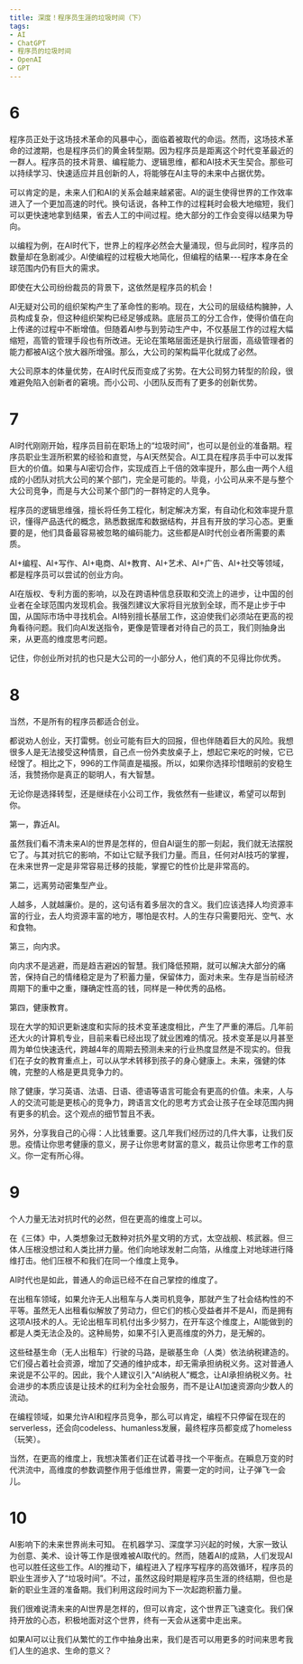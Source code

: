 ```yaml
---
title: 深度！程序员生涯的垃圾时间（下）
tags:
- AI
- ChatGPT
- 程序员的垃圾时间
- OpenAI
- GPT
---
```

# 6
程序员正处于这场技术革命的风暴中心，面临着被取代的命运。然而，这场技术革命的过渡期，也是程序员们的黄金转型期。因为程序员是距离这个时代变革最近的一群人。程序员的技术背景、编程能力、逻辑思维，都和AI技术天生契合。那些可以持续学习、快速适应并且创新的人，将能够在AI主导的未来中占据优势。

可以肯定的是，未来人们和AI的关系会越来越紧密。AI的诞生使得世界的工作效率进入了一个更加高速的时代。换句话说，各种工作的过程耗时会极大地缩短，我们可以更快速地拿到结果，省去人工的中间过程。绝大部分的工作会变得以结果为导向。

以编程为例，在AI时代下，世界上的程序必然会大量涌现，但与此同时，程序员的数量却在急剧减少。AI使编程的过程极大地简化，但编程的结果---程序本身在全球范围内仍有巨大的需求。

即使在大公司纷纷裁员的背景下，这依然是程序员的机会！

AI无疑对公司的组织架构产生了革命性的影响。现在，大公司的层级结构臃肿，人员构成复杂，但这种组织架构已经足够成熟。底层员工的分工合作，使得价值在向上传递的过程中不断增值。但随着AI参与到劳动生产中，不仅基层工作的过程大幅缩短，高管的管理手段也有所改进。无论在策略层面还是执行层面，高级管理者的能力都被AI这个放大器所增强。那么，大公司的架构扁平化就成了必然。

大公司原本的体量优势，在AI时代反而变成了劣势。在大公司努力转型的阶段，很难避免陷入创新者的窘境。而小公司、小团队反而有了更多的创新优势。

# 7 
AI时代刚刚开始，程序员目前在职场上的“垃圾时间”，也可以是创业的准备期。程序员职业生涯所积累的经验和直觉，与AI天然契合。AI工具在程序员手中可以发挥巨大的价值。如果与AI密切合作，实现成百上千倍的效率提升，那么由一两个人组成的小团队对抗大公司的某个部门，完全是可能的。毕竟，小公司从来不是与整个大公司竞争，而是与大公司某个部门的一群特定的人竞争。

程序员的逻辑思维强，擅长将任务工程化，制定解决方案，有自动化和效率提升意识，懂得产品迭代的概念，熟悉数据库和数据结构，并且有开放的学习心态。更重要的是，他们具备最容易被忽略的编码能力。这些都是AI时代创业者所需要的素质。

AI+编程、AI+写作、AI+电商、AI+教育、AI+艺术、AI+广告、AI+社交等领域，都是程序员可以尝试的创业方向。

AI在版权、专利方面的影响，以及在跨语种信息获取和交流上的进步，让中国的创业者在全球范围内发现机会。我强烈建议大家将目光放到全球，而不是止步于中国，从国际市场中寻找机会。AI特别擅长基层工作，这迫使我们必须站在更高的视角看待问题。我们向AI发送指令，更像是管理者对待自己的员工，我们则抽身出来，从更高的维度思考问题。

记住，你创业所对抗的也只是大公司的一小部分人，他们真的不见得比你优秀。

# 8
当然，不是所有的程序员都适合创业。

都说劝人创业，天打雷劈。创业可能有巨大的回报，但也伴随着巨大的风险。我想很多人是无法接受这种情景，自己点一份外卖放桌子上，想起它来吃的时候，它已经馊了。相比之下，996的工作简直是福报。所以，如果你选择珍惜眼前的安稳生活，我赞扬你是真正的聪明人，有大智慧。

无论你是选择转型，还是继续在小公司工作，我依然有一些建议，希望可以帮到你。

第一，靠近AI。

虽然我们看不清未来AI的世界是怎样的，但自AI诞生的那一刻起，我们就无法摆脱它了。与其对抗它的影响，不如让它赋予我们力量。而且，任何对AI技巧的掌握，在未来世界一定是非常容易迁移的技能，掌握它的性价比是非常高的。

第二，远离劳动密集型产业。

人越多，人就越廉价。是的，这句话有着多层次的含义。我们应该选择人均资源丰富的行业，去人均资源丰富的地方，哪怕是农村。人的生存只需要阳光、空气、水和食物。

第三，向内求。

向内求不是逃避，而是趋吉避凶的智慧。我们降低预期，就可以解决大部分的痛苦，保持自己的情绪稳定是为了积蓄力量，保留体力，面对未来。生存是当前经济周期下的重中之重，赚确定性高的钱，同样是一种优秀的品格。

第四，健康教育。

现在大学的知识更新速度和实际的技术变革速度相比，产生了严重的滞后。几年前还大火的计算机专业，目前来看已经出现了就业困难的情况。技术变革是以月甚至周为单位快速迭代，跨越4年的周期去预测未来的行业热度显然是不现实的。但我们在子女的教育重点上，可以从学术转移到孩子的身心健康上。未来，强健的体魄，完整的人格是更具竞争力的。

除了健康，学习英语、法语、日语、德语等语言可能会有更高的价值。未来，人与人的交流可能是更核心的竞争力，跨语言文化的思考方式会让孩子在全球范围内拥有更多的机会。这个观点的细节暂且不表。

另外，分享我自己的心得：人比钱重要。这几年我们经历过的几件大事，让我们反思。疫情让你思考健康的意义，房子让你思考财富的意义，裁员让你思考工作的意义。你一定有所心得。

# 9
个人力量无法对抗时代的必然，但在更高的维度上可以。

在《三体》中，人类想象过无数种对抗外星文明的方式，太空战舰、核武器。但三体人压根没想过和人类比拼力量。他们向地球发射二向箔，从维度上对地球进行降维打击。他们压根不和我们在同一个维度上竞争。

AI时代也是如此，普通人的命运已经不在自己掌控的维度了。

在出租车领域，如果允许无人出租车与人类司机竞争，那就产生了社会结构性的不平等。虽然无人出租看似解放了劳动力，但它们的核心受益者并不是AI，而是拥有这项AI技术的人。无论出租车司机付出多少努力，在开车这个维度上，AI能做到的都是人类无法企及的。这种局势，如果不引入更高维度的外力，是无解的。

这些硅基生命（无人出租车）行驶的马路，是碳基生命（人类）依法纳税建造的。它们侵占着社会资源，增加了交通的维护成本，却无需承担纳税义务。这对普通人来说是不公平的。因此，我个人建议引入“AI纳税人”概念，让AI承担纳税义务。社会进步的本质应该是让技术的红利为全社会服务，而不是让AI加速资源向少数人的流动。

在编程领域，如果允许AI和程序员竞争，那么可以肯定，编程不只停留在现在的serverless，还会向codeless、humanless发展，最终程序员都变成了homeless（玩笑）。

当然，在更高的维度上，我想决策者们正在试着寻找一个平衡点。在瞬息万变的时代洪流中，高维度的参数调整作用于低维世界，需要一定的时间，让子弹飞一会儿。

# 10
AI影响下的未来世界尚未可知。 在机器学习、深度学习兴起的时候，大家一致认为创意、美术、设计等工作是很难被AI取代的。然而，随着AI的成熟，人们发现AI也可以胜任这些工作。AI的推动下，编程进入了程序写程序的高效循环，程序员的职业生涯步入了“垃圾时间”。不过，虽然这段时期是程序员生涯的终结期，但也是新的职业生涯的准备期。我们利用这段时间为下一次起跑积蓄力量。

我们很难说清未来的AI世界是怎样的，但可以肯定，这个世界正飞速变化。我们保持开放的心态，积极地面对这个世界，终有一天会从迷雾中走出来。

如果AI可以让我们从繁忙的工作中抽身出来，我们是否可以用更多的时间来思考我们人生的追求、生命的意义？
